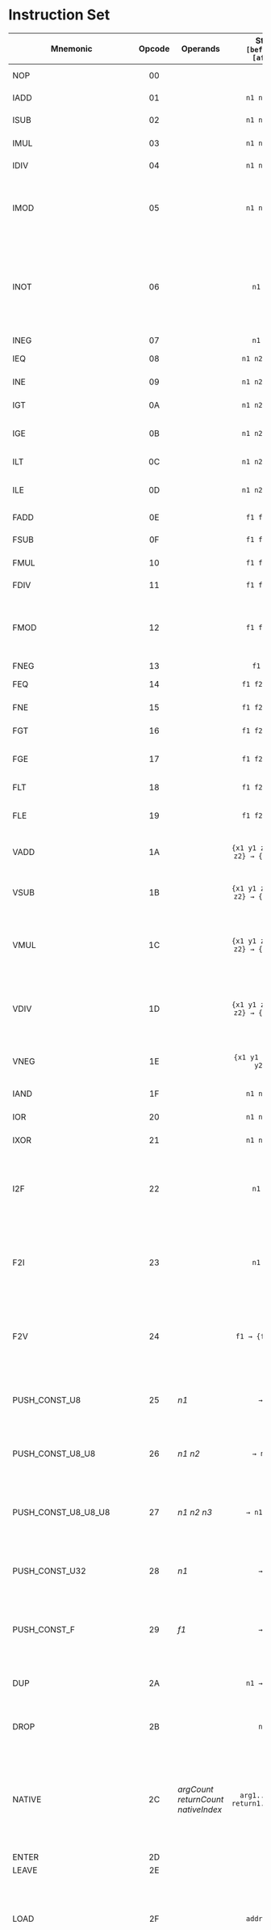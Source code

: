 # Instruction Set

| Mnemonic                 | Opcode | Operands                               |       Stack<br>`[before] → [after]`        | Description                                                                                                    |
|--------------------------|:------:|----------------------------------------|:------------------------------------------:|----------------------------------------------------------------------------------------------------------------|
| NOP                      |   00   |                                        |                    `→`                     | No operation                                                                                                   |
| IADD                     |   01   |                                        |                `n1 n2 → n3`                | Add `n1` and `n2`                                                                                              |
| ISUB                     |   02   |                                        |                `n1 n2 → n3`                | Subtract `n2` from `n1`                                                                                        |
| IMUL                     |   03   |                                        |                `n1 n2 → n3`                | Multiply `n1` and `n2`                                                                                         |
| IDIV                     |   04   |                                        |                `n1 n2 → n3`                | Divide `n1` by `n2`                                                                                            |
| IMOD                     |   05   |                                        |                `n1 n2 → n3`                | Divide `n1` by `n2` and push the remainder to the top of the stack                                             |
| INOT                     |   06   |                                        |                 `n1 → n2`                  | Logical negation of `n1`: if `n1 == 0`, `1` is pushed to the top of the stack; otherwise, `0` is pushed        |
| INEG                     |   07   |                                        |                 `n1 → n2`                  | Negate `n1`                                                                                                    |
| IEQ                      |   08   |                                        |               `n1 n2 → flag`               | Is `n1` equal to `n2`?                                                                                         |
| INE                      |   09   |                                        |               `n1 n2 → flag`               | Is `n1` not equal to `n2`?                                                                                     |
| IGT                      |   0A   |                                        |               `n1 n2 → flag`               | Is `n1` greater than `n2`?                                                                                     |
| IGE                      |   0B   |                                        |               `n1 n2 → flag`               | Is `n1` greater than or equal to `n2`?                                                                         |
| ILT                      |   0C   |                                        |               `n1 n2 → flag`               | Is `n1` less than `n2`?                                                                                        |
| ILE                      |   0D   |                                        |               `n1 n2 → flag`               | Is `n1` less than or equal to `n2`?                                                                            |
| FADD                     |   0E   |                                        |                `f1 f2 → f3`                | Add `f1` and `f2`                                                                                              |
| FSUB                     |   0F   |                                        |                `f1 f2 → f3`                | Subtract `f2` from `f1`                                                                                        |
| FMUL                     |   10   |                                        |                `f1 f2 → f3`                | Multiply `f1` and `f2`                                                                                         |
| FDIV                     |   11   |                                        |                `f1 f2 → f3`                | Divide `f1` by `f2`                                                                                            |
| FMOD                     |   12   |                                        |                `f1 f2 → f3`                | Divide `f1` by `f2` and push the remainder to the top of the stack                                             |
| FNEG                     |   13   |                                        |                 `f1 → f2`                  | Negate `f1`                                                                                                    |
| FEQ                      |   14   |                                        |               `f1 f2 → flag`               | Is `f1` equal to `f2`?                                                                                         |
| FNE                      |   15   |                                        |               `f1 f2 → flag`               | Is `f1` not equal to `f2`?                                                                                     |
| FGT                      |   16   |                                        |               `f1 f2 → flag`               | Is `f1` greater than `f2`?                                                                                     |
| FGE                      |   17   |                                        |               `f1 f2 → flag`               | Is `f1` greater than or equal to `f2`?                                                                         |
| FLT                      |   18   |                                        |               `f1 f2 → flag`               | Is `f1` less than `f2`?                                                                                        |
| FLE                      |   19   |                                        |               `f1 f2 → flag`               | Is `f1` less than or equal to `f2`?                                                                            |
| VADD                     |   1A   |                                        |    `{x1 y1 z1} {x2 y2 z2} → {x3 y3 z3}`    | Add vectors `{x1 y1 z1}` and `{x2 y2 z2}`                                                                      |
| VSUB                     |   1B   |                                        |    `{x1 y1 z1} {x2 y2 z2} → {x3 y3 z3}`    | Subtract vector `{x2 y2 z2}` from `{x1 y1 z1}`                                                                 |
| VMUL                     |   1C   |                                        |    `{x1 y1 z1} {x2 y2 z2} → {x3 y3 z3}`    | Multiply vectors `{x1 y1 z1}` and `{x2 y2 z2}`, component-wise                                                 |
| VDIV                     |   1D   |                                        |    `{x1 y1 z1} {x2 y2 z2} → {x3 y3 z3}`    | Divide vector `{x1 y1 z1}` by `{x2 y2 z2}`, component-wise                                                     |
| VNEG                     |   1E   |                                        |         `{x1 y1 z1} → {x2 y2 z2}`          | Negate each component of the vector `{x1 y1 z1}`                                                               |
| IAND                     |   1F   |                                        |                `n1 n2 → n3`                | Bitwise AND on `n1` and `n2`                                                                                   |
| IOR                      |   20   |                                        |                `n1 n2 → n3`                | Bitwise OR on `n1` and `n2`                                                                                    |
| IXOR                     |   21   |                                        |                `n1 n2 → n3`                | Bitwise XOR on `n1` and `n2`                                                                                   |
| I2F                      |   22   |                                        |                 `n1 → f1`                  | Convert a 32-bit signed integer to a floating-point number                                                     |
| F2I                      |   23   |                                        |                 `n1 → f1`                  | Convert a floating-point number to 32-bit signed integer                                                       |
| F2V                      |   24   |                                        |             `f1 → {f1 f1 f1}`              | Convert a floating-point number to a vector, by duplicating it twice                                           |
| PUSH_CONST_U8            |   25   | *n1*                                   |                   `→ n1`                   | Push a 8-bit unsigned integer to the top of the stack                                                          |
| PUSH_CONST_U8_U8         |   26   | *n1* *n2*                              |                 `→ n1 n2`                  | Push two 8-bit unsigned integers to the top of the stack                                                       |
| PUSH_CONST_U8_U8_U8      |   27   | *n1* *n2* *n3*                         |                `→ n1 n2 n3`                | Push three 8-bit unsigned integers to the top of the stack                                                     |
| PUSH_CONST_U32           |   28   | *n1*                                   |                   `→ n1`                   | Push a 32-bit unsigned integer to the top of the stack                                                         |
| PUSH_CONST_F             |   29   | *f1*                                   |                   `→ f1`                   | Push a floating-point number to the top of the stack                                                           |
| DUP                      |   2A   |                                        |                `n1 → n1 n1`                | Duplicate the value on the top of the stack                                                                    |
| DROP                     |   2B   |                                        |                   `n1 →`                   | Remove the top value from the stack                                                                            |
| NATIVE                   |   2C   | *argCount* *returnCount* *nativeIndex* |     `arg1...argN → return1...returnN`      | Call the native command at `nativeIndex` with the specifed number of arguments and return values               |
| ENTER                    |   2D   |                                        |                                            |                                                                                                                |
| LEAVE                    |   2E   |                                        |                                            |                                                                                                                |
| LOAD                     |   2F   |                                        |                `addr1 → n1`                | Dereference pointer `addr1` and push the value at that address to the top of the stack                         |
| STORE                    |   30   |                                        |                `n1 addr1 →`                | Dereference pointer `addr1` and set the value at that address to `n1`                                          |
| STORE_REV                |   31   |                                        |             `addr1 n1 → addr1`             | Dereference pointer `addr1` and set the value at that address to `n1`, without removing `addr1` from the stack |
| LOAD_N                   |   32   |                                        |            `N addr1 → n1...nN`             | Read `N` values from pointer `addr1` and push them to the top of the stack                                     |
| STORE_N                  |   33   |                                        |            `n1...nN N addr1 →`             | Write `N` values to pointer `addr1`                                                                            |
| ARRAY_U8                 |   34   |                                        |                                            |                                                                                                                |
| ARRAY_U8_LOAD            |   35   |                                        |                                            |                                                                                                                |
| ARRAY_U8_STORE           |   36   |                                        |                                            |                                                                                                                |
| LOCAL_U8                 |   37   |                                        |                                            |                                                                                                                |
| LOCAL_U8_LOAD            |   38   |                                        |                                            |                                                                                                                |
| LOCAL_U8_STORE           |   39   |                                        |                                            |                                                                                                                |
| STATIC_U8                |   3A   |                                        |                                            |                                                                                                                |
| STATIC_U8_LOAD           |   3B   |                                        |                                            |                                                                                                                |
| STATIC_U8_STORE          |   3C   |                                        |                                            |                                                                                                                |
| IADD_U8                  |   3D   | *n1*                                   |                 `n2 → n3`                  | Add `n1` (8-bit unsigned integer) and `n2`                                                                     |
| IMUL_U8                  |   3E   | *n1*                                   |                 `n2 → n3`                  | Multiply `n1` (8-bit unsigned integer) and `n2`                                                                |
| IOFFSET                  |   3F   |                                        |                                            |                                                                                                                |
| IOFFSET_U8               |   40   |                                        |                                            |                                                                                                                |
| IOFFSET_U8_LOAD          |   41   |                                        |                                            |                                                                                                                |
| IOFFSET_U8_STORE         |   42   |                                        |                                            |                                                                                                                |
| PUSH_CONST_S16           |   43   | *n1*                                   |                   `→ n1`                   | Push a 16-bit signed integer to the top of the stack                                                           |
| IADD_S16                 |   44   | *n1*                                   |                 `n2 → n3`                  | Add `n1` (16-bit signed integer) and `n2`                                                                      |
| IMUL_S16                 |   45   | *n1*                                   |                 `n2 → n3`                  | Multiply `n1` (16-bit signed integer) and `n2`                                                                 |
| IOFFSET_S16              |   46   |                                        |                                            |                                                                                                                |
| IOFFSET_S16_LOAD         |   47   |                                        |                                            |                                                                                                                |
| IOFFSET_S16_STORE        |   48   |                                        |                                            |                                                                                                                |
| ARRAY_U16                |   49   |                                        |                                            |                                                                                                                |
| ARRAY_U16_LOAD           |   4A   |                                        |                                            |                                                                                                                |
| ARRAY_U16_STORE          |   4B   |                                        |                                            |                                                                                                                |
| LOCAL_U16                |   4C   |                                        |                                            |                                                                                                                |
| LOCAL_U16_LOAD           |   4D   |                                        |                                            |                                                                                                                |
| LOCAL_U16_STORE          |   4E   |                                        |                                            |                                                                                                                |
| STATIC_U16               |   4F   |                                        |                                            |                                                                                                                |
| STATIC_U16_LOAD          |   50   |                                        |                                            |                                                                                                                |
| STATIC_U16_STORE         |   51   |                                        |                                            |                                                                                                                |
| GLOBAL_U16               |   52   |                                        |                                            |                                                                                                                |
| GLOBAL_U16_LOAD          |   53   |                                        |                                            |                                                                                                                |
| GLOBAL_U16_STORE         |   54   |                                        |                                            |                                                                                                                |
| J                        |   55   | *label*                                |                    `→`                     | Jump to `label`                                                                                                |
| JZ                       |   56   | *label*                                |                   `n1 →`                   | Jump to `label` if `n1` equals `0`                                                                             |
| IEQ_JZ                   |   57   | *label*                                |                 `n1 n2 →`                  | If `n1` is equal to `n2`, continue; otherwise, jump to `label`                                                 |
| INE_JZ                   |   58   | *label*                                |                 `n1 n2 →`                  | If `n1` is not equal to `n2`, continue; otherwise, jump to `label`                                             |
| IGT_JZ                   |   59   | *label*                                |                 `n1 n2 →`                  | If `n1` is greater than `n2`, continue; otherwise, jump to `label`                                             |
| IGE_JZ                   |   5A   | *label*                                |                 `n1 n2 →`                  | If `n1` is greater than or equal to `n2`, continue; otherwise, jump to `label`                                 |
| ILT_JZ                   |   5B   | *label*                                |                 `n1 n2 →`                  | If `n1` is less than `n2`, continue; otherwise, jump to `label`                                                |
| ILE_JZ                   |   5C   | *label*                                |                 `n1 n2 →`                  | If `n1` is less than or equal to `n2`, continue; otherwise, jump to `label`                                    |
| CALL                     |   5D   | *function*                             |     `arg1...argN → return1...returnN`      | Invoke `function`. The number of arguments and return values depend on the function                            |
| GLOBAL_U24               |   5E   |                                        |                                            |                                                                                                                |
| GLOBAL_U24_LOAD          |   5F   |                                        |                                            |                                                                                                                |
| GLOBAL_U24_STORE         |   60   |                                        |                                            |                                                                                                                |
| PUSH_CONST_U24           |   61   | *n1*                                   |                   `→ n1`                   | Push a 24-bit unsigned integer to the top of the stack                                                         |
| SWITCH                   |   62   |                                        |                                            |                                                                                                                |
| STRING                   |   63   |                                        |                `n1 → str1`                 | Push the pointer to the string at offset `n1` to the top of the stack                                          |
| STRINGHASH               |   64   |                                        |                `str1 → n1`                 | Calculate the Jenkins one-at-a-time hash of the string at the top of the stack                                 |
| TEXT_LABEL_ASSIGN_STRING |   65   |                                        |                                            |                                                                                                                |
| TEXT_LABEL_ASSIGN_INT    |   66   |                                        |                                            |                                                                                                                |
| TEXT_LABEL_APPEND_STRING |   67   |                                        |                                            |                                                                                                                |
| TEXT_LABEL_APPEND_INT    |   68   |                                        |                                            |                                                                                                                |
| TEXT_LABEL_COPY          |   69   |                                        |                                            |                                                                                                                |
| CATCH                    |   6A   |                                        |                                            |                                                                                                                |
| THROW                    |   6B   |                                        |                                            |                                                                                                                |
| CALLINDIRECT             |   6C   |                                        | `arg1...argN funcAddr → return1...returnN` | Invoke the function at `funcAddr`. The number of arguments and return values depend on the function            |
| PUSH_CONST_M1            |   6D   |                                        |                   `→ -1`                   | Push `-1` to the top of the stack                                                                              |
| PUSH_CONST_0             |   6E   |                                        |                   `→ 0`                    | Push `0` to the top of the stack                                                                               |
| PUSH_CONST_1             |   6F   |                                        |                   `→ 1`                    | Push `1` to the top of the stack                                                                               |
| PUSH_CONST_2             |   70   |                                        |                   `→ 2`                    | Push `2` to the top of the stack                                                                               |
| PUSH_CONST_3             |   71   |                                        |                   `→ 3`                    | Push `3` to the top of the stack                                                                               |
| PUSH_CONST_4             |   72   |                                        |                   `→ 4`                    | Push `4` to the top of the stack                                                                               |
| PUSH_CONST_5             |   73   |                                        |                   `→ 5`                    | Push `5` to the top of the stack                                                                               |
| PUSH_CONST_6             |   74   |                                        |                   `→ 6`                    | Push `6` to the top of the stack                                                                               |
| PUSH_CONST_7             |   75   |                                        |                   `→ 7`                    | Push `7` to the top of the stack                                                                               |
| PUSH_CONST_FM1           |   76   |                                        |                  `→ -1.0`                  | Push `-1.0` to the top of the stack                                                                            |
| PUSH_CONST_F0            |   77   |                                        |                  `→ 0.0`                   | Push `0.0` to the top of the stack                                                                             |
| PUSH_CONST_F1            |   78   |                                        |                  `→ 1.0`                   | Push `1.0` to the top of the stack                                                                             |
| PUSH_CONST_F2            |   79   |                                        |                  `→ 2.0`                   | Push `2.0` to the top of the stack                                                                             |
| PUSH_CONST_F3            |   7A   |                                        |                  `→ 3.0`                   | Push `3.0` to the top of the stack                                                                             |
| PUSH_CONST_F4            |   7B   |                                        |                  `→ 4.0`                   | Push `4.0` to the top of the stack                                                                             |
| PUSH_CONST_F5            |   7C   |                                        |                  `→ 5.0`                   | Push `5.0` to the top of the stack                                                                             |
| PUSH_CONST_F6            |   7D   |                                        |                  `→ 6.0`                   | Push `6.0` to the top of the stack                                                                             |
| PUSH_CONST_F7            |   7E   |                                        |                  `→ 7.0`                   | Push `7.0` to the top of the stack                                                                             |
